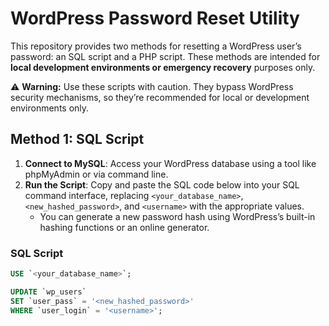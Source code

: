 # WordPress Password Reset Utility

This repository provides two methods for resetting a WordPress user’s password: an SQL script and a PHP script. These methods are intended for **local development environments or emergency recovery** purposes only.

⚠️ **Warning:** Use these scripts with caution. They bypass WordPress security mechanisms, so they’re recommended for local or development environments only.

## Method 1: SQL Script

1. **Connect to MySQL**: Access your WordPress database using a tool like phpMyAdmin or via command line.
2. **Run the Script**: Copy and paste the SQL code below into your SQL command interface, replacing `<your_database_name>`, `<new_hashed_password>`, and `<username>` with the appropriate values.
   - You can generate a new password hash using WordPress’s built-in hashing functions or an online generator.

### SQL Script

```sql
USE `<your_database_name>`;

UPDATE `wp_users`
SET `user_pass` = '<new_hashed_password>'
WHERE `user_login` = '<username>';

```
